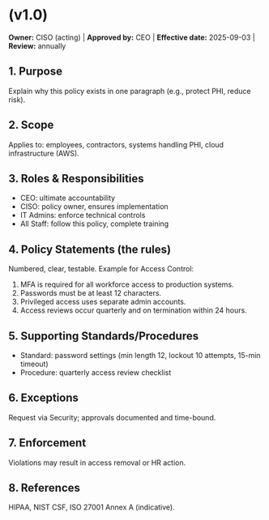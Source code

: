 # <Policy Name> (v1.0)
**Owner:** CISO (acting) | **Approved by:** CEO | **Effective date:** 2025-09-03 | **Review:** annually

## 1. Purpose
Explain why this policy exists in one paragraph (e.g., protect PHI, reduce risk).

## 2. Scope
Applies to: employees, contractors, systems handling PHI, cloud infrastructure (AWS).

## 3. Roles & Responsibilities
- CEO: ultimate accountability
- CISO: policy owner, ensures implementation
- IT Admins: enforce technical controls
- All Staff: follow this policy, complete training

## 4. Policy Statements (the rules)
Numbered, clear, testable. Example for Access Control:
1. MFA is required for all workforce access to production systems.
2. Passwords must be at least 12 characters.
3. Privileged access uses separate admin accounts.
4. Access reviews occur quarterly and on termination within 24 hours.

## 5. Supporting Standards/Procedures
- Standard: password settings (min length 12, lockout 10 attempts, 15-min timeout)
- Procedure: quarterly access review checklist

## 6. Exceptions
Request via Security; approvals documented and time-bound.

## 7. Enforcement
Violations may result in access removal or HR action.

## 8. References
HIPAA, NIST CSF, ISO 27001 Annex A (indicative).
